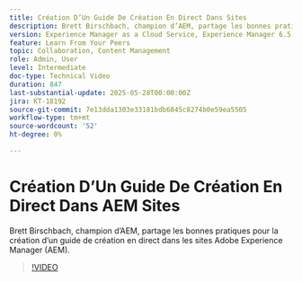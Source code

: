```yaml
---
title: Création D’Un Guide De Création En Direct Dans Sites
description: Brett Birschbach, champion d’AEM, partage les bonnes pratiques pour créer un guide de création en direct dans Adobe Experience Manager Sites
version: Experience Manager as a Cloud Service, Experience Manager 6.5
feature: Learn From Your Peers
topic: Collaboration, Content Management
role: Admin, User
level: Intermediate
doc-type: Technical Video
duration: 847
last-substantial-update: 2025-05-28T00:00:00Z
jira: KT-18192
source-git-commit: 7e13dda1303e33181bdb6845c8274b0e59ea5505
workflow-type: tm+mt
source-wordcount: '52'
ht-degree: 0%

---
```



# Création D’Un Guide De Création En Direct Dans AEM Sites

Brett Birschbach, champion d’AEM, partage les bonnes pratiques pour la création d’un guide de création en direct dans les sites Adobe Experience Manager (AEM).

>[!VIDEO](https://video.tv.adobe.com/v/3459572/?learn=on&enablevpops)
